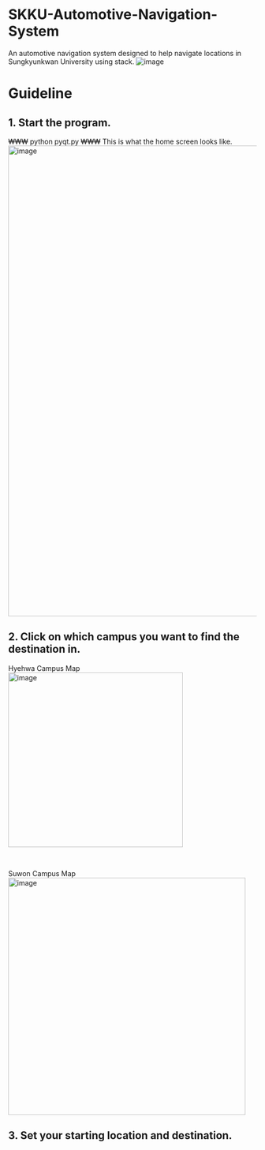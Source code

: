 # SKKU-Automotive-Navigation-System
An automotive navigation system designed to help navigate locations in Sungkyunkwan University using stack.
![image](https://github.com/user-attachments/assets/09c31b40-01b3-4f78-b1ad-17b9148b7aa5)


# Guideline

## 1. Start the program.
₩₩₩
python pyqt.py
₩₩₩
This is what the home screen looks like.
<img width="954" alt="image" src="https://github.com/user-attachments/assets/7067d67e-e742-482b-b10b-d7fab27e2d5b">

## 2. Click on which campus you want to find the destination in.

Hyehwa Campus Map <br>
<img width="354" alt="image" src="https://github.com/user-attachments/assets/35df989e-b11d-4f0f-9673-16ede0a2b0bd">

<br>

Suwon Campus Map <br>
<img width="481" alt="image" src="https://github.com/user-attachments/assets/61e702fa-5636-4883-8d90-05284c913405">

## 3. Set your starting location and destination.
